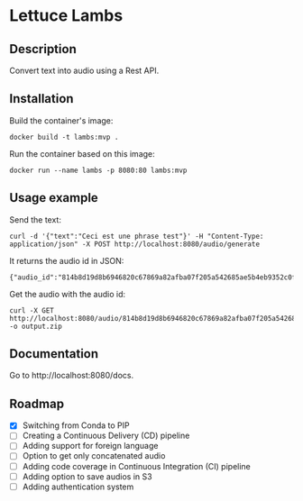 # Lettuce Lambs
## Description

Convert text into audio using a Rest API.

## Installation

Build the container's image:

```console
docker build -t lambs:mvp .
```

Run the container based on this image:
```console
docker run --name lambs -p 8080:80 lambs:mvp
```

## Usage example

Send the text:
```console
curl -d '{"text":"Ceci est une phrase test"}' -H "Content-Type: application/json" -X POST http://localhost:8080/audio/generate
```

It returns the audio id in JSON:
```text
{"audio_id":"814b8d19d8b6946820c67869a82afba07f205a542685ae5b4eb9352c0fb30665"}
```

Get the audio with the audio id:
```console
curl -X GET http://localhost:8080/audio/814b8d19d8b6946820c67869a82afba07f205a542685ae5b4eb9352c0fb30665 -o output.zip
```

## Documentation

Go to http://localhost:8080/docs.

## Roadmap

- [x] Switching from Conda to PIP
- [ ] Creating a Continuous Delivery (CD) pipeline
- [ ] Adding support for foreign language
- [ ] Option to get only concatenated audio
- [ ] Adding code coverage in Continuous Integration (CI) pipeline
- [ ] Adding option to save audios in S3
- [ ] Adding authentication system
